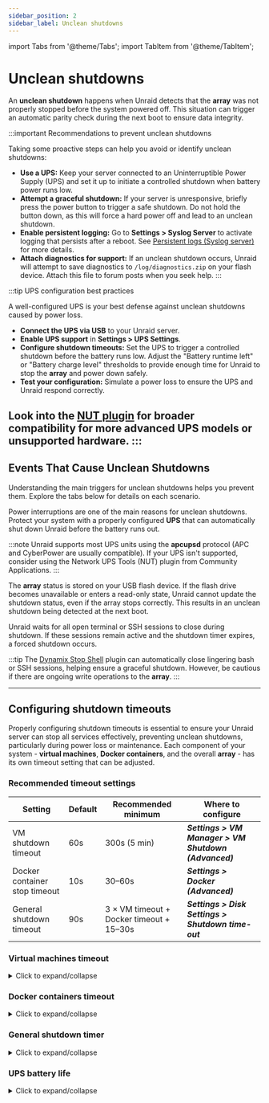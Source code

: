 ```yaml
---
sidebar_position: 2
sidebar_label: Unclean shutdowns
---
```


import Tabs from '@theme/Tabs';
import TabItem from '@theme/TabItem';

# Unclean shutdowns

An **unclean shutdown** happens when Unraid detects that the **array** was not properly stopped before the system powered off. This situation can trigger an automatic parity check during the next boot to ensure data integrity.

:::important Recommendations to prevent unclean shutdowns

Taking some proactive steps can help you avoid or identify unclean shutdowns:

- **Use a UPS:** Keep your server connected to an Uninterruptible Power Supply (UPS) and set it up to initiate a controlled shutdown when battery power runs low.
- **Attempt a graceful shutdown:** If your server is unresponsive, briefly press the power button to trigger a safe shutdown. Do not hold the button down, as this will force a hard power off and lead to an unclean shutdown.
- **Enable persistent logging:** Go to **Settings > Syslog Server** to activate logging that persists after a reboot. See [Persistent logs (Syslog server)](./diagnostics-information.md#persistent-logs-syslog-server) for more details.
- **Attach diagnostics for support:** If an unclean shutdown occurs, Unraid will attempt to save diagnostics to `/log/diagnostics.zip` on your flash device. Attach this file to forum posts when you seek help.
:::

:::tip UPS configuration best practices

A well-configured UPS is your best defense against unclean shutdowns caused by power loss.

- **Connect the UPS via USB** to your Unraid server.
- **Enable UPS support** in **Settings > UPS Settings**.
- **Configure shutdown timeouts:** Set the UPS to trigger a controlled shutdown before the battery runs low. Adjust the "Battery runtime left" or "Battery charge level" thresholds to provide enough time for Unraid to stop the **array** and power down safely.
- **Test your configuration:** Simulate a power loss to ensure the UPS and Unraid respond correctly.

Look into the [NUT plugin](https://unraid.net/community/apps/c/plugins/p4?srsltid=AfmBOop675PrJQW4iqb4JBN3GyPpwDDiSmnZReq78t27XyxkFdMX8inO#:~:text=NUT%20%2D%20Network%20UPS%20Tools) for broader compatibility for more advanced UPS models or unsupported hardware.
:::
---

## Events That Cause Unclean Shutdowns

Understanding the main triggers for unclean shutdowns helps you prevent them. Explore the tabs below for details on each scenario.

<Tabs>
<TabItem value="power" label="Unexpected power loss">

Power interruptions are one of the main reasons for unclean shutdowns. Protect your system with a properly configured **UPS** that can automatically shut down Unraid before the battery runs out.

:::note
Unraid supports most UPS units using the **apcupsd** protocol (APC and CyberPower are usually compatible). If your UPS isn't supported, consider using the Network UPS Tools (NUT) plugin from Community Applications.
:::

</TabItem>
<TabItem value="flash" label="Flash drive failure">

The **array** status is stored on your USB flash device. If the flash drive becomes unavailable or enters a read-only state, Unraid cannot update the shutdown status, even if the array stops correctly. This results in an unclean shutdown being detected at the next boot.

</TabItem>
<TabItem value="terminal" label="Open terminal sessions">

Unraid waits for all open terminal or SSH sessions to close during shutdown. If these sessions remain active and the shutdown timer expires, a forced shutdown occurs.

:::tip
The [Dynamix Stop Shell](https://unraid.net/community/apps/c/tools-system/p2?srsltid=AfmBOoqBXyDNfHxRDCL7Fv9Gcfz8-8CdHmiJSX16PRZpZLLzgQtw2mVk#:~:text=the%20given%20interval.-,Dynamix%20Stop%20Shell,-Dynamix%20Repository) plugin can automatically close lingering bash or SSH sessions, helping ensure a graceful shutdown. However, be cautious if there are ongoing write operations to the **array**.
:::

</TabItem>
</Tabs>

---

## Configuring shutdown timeouts

Properly configuring shutdown timeouts is essential to ensure your Unraid server can stop all services effectively, preventing unclean shutdowns, particularly during power loss or maintenance. Each component of your system - **virtual machines**, **Docker containers**, and the overall **array** - has its own timeout setting that can be adjusted.

### Recommended timeout settings

| Setting                      | Default | Recommended minimum | Where to configure                                  |
|------------------------------|---------|---------------------|-----------------------------------------------------|
| VM shutdown timeout          | 60s     | 300s (5 min)        | ***Settings > VM Manager > VM Shutdown (Advanced)*** |
| Docker container stop timeout | 10s     | 30–60s              | ***Settings > Docker (Advanced)***                   |
| General shutdown timeout      | 90s     | 3 × VM timeout + Docker timeout + 15–30s | ***Settings > Disk Settings > Shutdown time-out***   |

### Virtual machines timeout

<details>
<summary>Click to expand/collapse</summary>

Unraid first shuts down all configured virtual machines (VMs) before stopping Docker containers or the array itself. The **VM Shutdown Timeout** determines how long Unraid waits for each VM to shut down gracefully.

**Where to set:**  
  **Settings > VM Manager > VM Shutdown** (enable Advanced view)

**Consider:**  

  - Windows VMs may take longer to shut down, especially if updates are pending or the VM is in sleep/hibernation.
  - If the timeout is too short, VMs will be force-stopped, risking data loss or corruption.

**Best practice:**  
  Set the timeout to at least 300 seconds (5 minutes) for Windows VMs. Schedule updates to run at boot, not shutdown, to avoid delays.

</details>

### Docker containers timeout

<details>
<summary>Click to expand/collapse</summary>

After VMs, Unraid stops all running Docker containers. The **Docker Container Stop Timeout** controls how long Unraid waits for each container to exit cleanly.

**Where to set:**  
  **Settings > Docker** (enable Advanced view)

**Consider:**  

  - Containers are stopped in parallel.
  - Complex containers, or those with large databases, may need more than the default 10 seconds to shut down safely.
  - If the timer expires, containers are force-stopped.

**Best practice:**  
  Increase the timeout to 30–60 seconds if you run containers that require additional shutdown time.

</details>

### General shutdown timer

<details>
<summary>Click to expand/collapse</summary>

The overall **Shutdown time-out** is the maximum time Unraid allows for all shutdown processes—VMs, Docker, and disk operations—before forcing a shutdown.

**Where to set:**  

  ***Settings > Disk Settings > Shutdown time-out***

**How to calculate:**  
  
  Add up your VM and Docker timeouts, then add 15–30 seconds for disk unmounting and other processes.
  - Example:  
    `3 × VM Shutdown timeout + Docker stop timeout + 15–30 seconds`

**Best practice:**  
  Set this timer high enough to cover your slowest shutdown scenario, especially if you have many drives or a large array.

</details>

### UPS battery life

<details>
<summary>Click to expand/collapse</summary>

Your UPS must provide enough runtime to allow all shutdown timers to expire before the server loses power.

**Where to check:**  
  - **Settings > UPS Settings** (see "Runtime left" with all disks spun up)  

**Consider:**  
  - The UPS should trigger a shutdown early enough to allow the full shutdown sequence to complete.
  - If the battery runs out before shutdown completes, you risk an unclean shutdown and possible data loss.

**Best practice:**  
  Test your UPS by simulating a power outage and confirming that Unraid shuts down cleanly with time to spare.

</details>